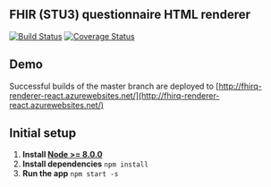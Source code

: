## FHIR (STU3) questionnaire HTML renderer

[![Build Status](https://travis-ci.org/gavinl/fhirq-renderer-react.svg?branch=master)](https://travis-ci.org/gavinl/fhirq-renderer-react)
[![Coverage Status](https://coveralls.io/repos/github/gavinl/fhirq-renderer-react/badge.svg?branch=master)](https://coveralls.io/github/gavinl/fhirq-renderer-react?branch=master)

## Demo
Successful builds of the master branch are deployed to [http://fhirq-renderer-react.azurewebsites.net/](http://fhirq-renderer-react.azurewebsites.net/)

## Initial setup
1. **Install [Node >= 8.0.0](https://nodejs.org)**
2. **Install dependencies** `npm install`
3. **Run the app** `npm start -s`
